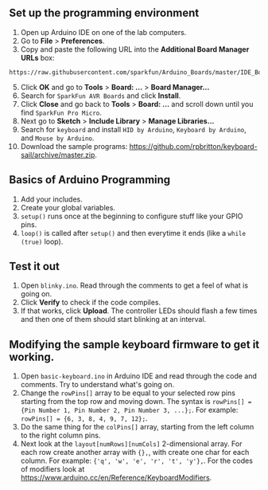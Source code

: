 ## Set up the programming environment
1. Open up Arduino IDE on one of the lab computers.
3. Go to **File** > **Preferences**.
4. Copy and paste the following URL into the **Additional Board Manager URLs** box:
```
https://raw.githubusercontent.com/sparkfun/Arduino_Boards/master/IDE_Board_Manager/package_sparkfun_index.json
```
5. Click **OK** and go to **Tools** > **Board: ...** > **Board Manager...**
6. Search for `SparkFun AVR Boards` and click **Install**.
7. Click **Close** and go back to **Tools** > **Board: ...** and scroll down until you find `SparkFun Pro Micro`.
8. Next go to **Sketch** > **Include Library** > **Manage Libraries...**
9. Search for `keyboard` and install `HID by Arduino`, `Keyboard by Arduino`, and `Mouse by Arduino`.
10. Download the sample programs: https://github.com/rpbritton/keyboard-sail/archive/master.zip.
## Basics of Arduino Programming   
1. Add your includes.
2. Create your global variables.
3. `setup()` runs once at the beginning to configure stuff like your GPIO pins.
4. `loop()` is called after `setup()` and then everytime it ends (like a `while (true)` loop).
## Test it out
1. Open `blinky.ino`. Read through the comments to get a feel of what is going on.
2. Click **Verify** to check if the code compiles.
3. If that works, click **Upload**. The controller LEDs should flash a few times and then one of them should start blinking at an interval.
## Modifying the sample keyboard firmware to get it working.
1. Open `basic-keyboard.ino` in Arduino IDE and read through the code and comments. Try to understand what's going on.
2. Change the `rowPins[]` array to be equal to your selected row pins starting from the top row and moving down. The syntax is `rowPins[] = {Pin Number 1, Pin Number 2, Pin Number 3, ...};`. For example: `rowPins[] = {6, 3, 8, 4, 9, 7, 12};`.
3. Do the same thing for the `colPins[]` array, starting from the left column to the right column pins.
4. Next look at the `layout[numRows][numCols]` 2-dimensional array. For each row create another array with `{},`, with create one char for each column. For example: `{'q', 'w', 'e', 'r', 't', 'y'},`. For the codes of modifiers look at https://www.arduino.cc/en/Reference/KeyboardModifiers.